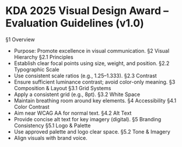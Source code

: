 ﻿# KDA 2025 Visual Design Award – Evaluation Guidelines (v1.0)
§1 Overview
- Purpose: Promote excellence in visual communication.
§2 Visual Hierarchy
§2.1 Principles
- Establish clear focal points using size, weight, and position.
§2.2 Typographic Scale
- Use consistent scale ratios (e.g., 1.25–1.333).
§2.3 Contrast
- Ensure sufficient luminance contrast; avoid color-only meaning.
§3 Composition & Layout
§3.1 Grid Systems
- Apply a consistent grid (e.g., 8pt).
§3.2 White Space
- Maintain breathing room around key elements.
§4 Accessibility
§4.1 Color Contrast
- Aim near WCAG AA for normal text.
§4.2 Alt Text
- Provide concise alt text for key imagery (digital).
§5 Branding Consistency
§5.1 Logo & Palette
- Use approved palette and logo clear space.
§5.2 Tone & Imagery
- Align visuals with brand voice.

